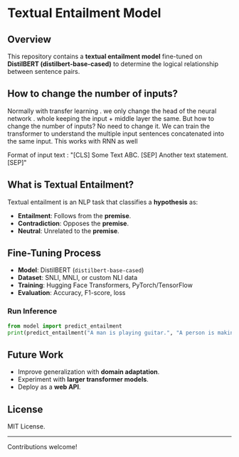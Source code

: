 

# Textual Entailment Model

## Overview
This repository contains a **textual entailment model** fine-tuned on **DistilBERT (distilbert-base-cased)** to determine the logical relationship between sentence pairs.

## How to change the number of inputs?
Normally with transfer learning . we only change the head of the neural network . whole keeping the input + middle layer the same. But how to change the number of inputs? No need to change it. We can train the transformer to understand the multiple input sentences concatenated into the same input. This works with RNN as well

Format of input text : "[CLS] Some Text ABC. [SEP] Another text statement. [SEP]"

## What is Textual Entailment?
Textual entailment is an NLP task that classifies a **hypothesis** as:
- **Entailment**: Follows from the **premise**.
- **Contradiction**: Opposes the **premise**.
- **Neutral**: Unrelated to the **premise**.

## Fine-Tuning Process
- **Model**: DistilBERT (`distilbert-base-cased`)
- **Dataset**: SNLI, MNLI, or custom NLI data
- **Training**: Hugging Face Transformers, PyTorch/TensorFlow
- **Evaluation**: Accuracy, F1-score, loss



### Run Inference
```python
from model import predict_entailment
print(predict_entailment("A man is playing guitar.", "A person is making music."))
```

## Future Work
- Improve generalization with **domain adaptation**.
- Experiment with **larger transformer models**.
- Deploy as a **web API**.

## License
MIT License.

---
Contributions welcome!


